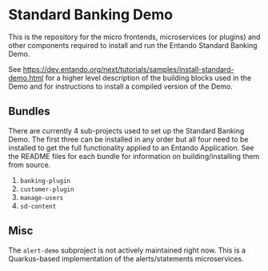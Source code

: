 # Standard Banking Demo
This is the repository for the micro frontends, microservices (or plugins) and other components required to install and run the Entando Standard Banking Demo.

See <https://dev.entando.org/next/tutorials/samples/install-standard-demo.html> for a higher level description of the building blocks used in the Demo and for instructions to install a compiled version of the Demo.

## Bundles
There are currently 4 sub-projects used to set up the Standard Banking Demo. The first three can be installed in any order but all four need to be installed to get the full functionality applied to an Entando Application. See the README files for each bundle for information on building/installing them from source.
1. `banking-plugin` 
2. `customer-plugin`
3. `manage-users`
4. `sd-content`

## Misc
The `alert-demo` subproject is not actively maintained right now. This is a Quarkus-based implementation of the alerts/statements microservices. 
